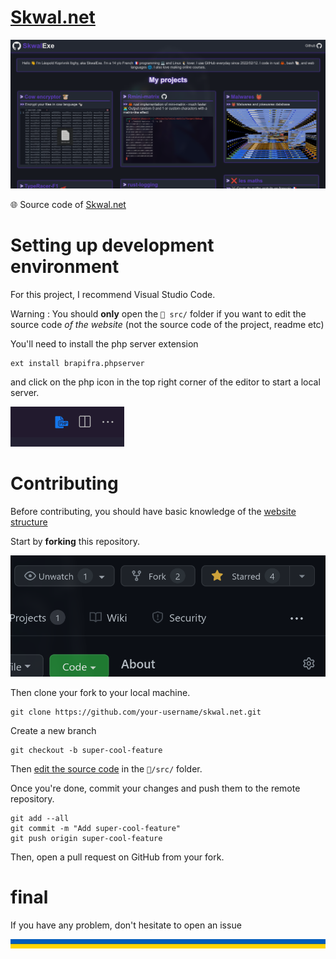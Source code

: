 # [Skwal.net](https://skwal.net)

![](images/banner.png)

🌐 Source code of [Skwal.net](https://skwal.net) 

# Setting up development environment

For this project, I recommend Visual Studio Code.

Warning : You should **only** open the `📂 src/` folder if you want to edit the source code *of the website* (not the source code of the project, readme etc) 

You'll need to install the php server extension

```
ext install brapifra.phpserver
```

and click on the php icon in the top right corner of the editor to start a local server.

![](images/serve.png)

# Contributing

Before contributing, you should have basic knowledge of the [website structure](#structure)

Start by **forking** this repository.

![](images/fork.png)

Then clone your fork to your local machine.

```git
git clone https://github.com/your-username/skwal.net.git
```

Create a new branch

```git
git checkout -b super-cool-feature
```

Then [edit the source code](#setting-up-development-environment) in the `📂/src/` folder.

Once you're done, commit your changes and push them to the remote repository.

```git
git add --all
git commit -m "Add super-cool-feature"
git push origin super-cool-feature
```

Then, open a pull request on GitHub from your fork.

# final

If you have any problem, don't hesitate to open an issue

<a href="https://github.com/SkwalExe#ukraine"><img src="https://raw.githubusercontent.com/SkwalExe/SkwalExe/main/ukraine.jpg" width="100%" height="15px" /></a>
